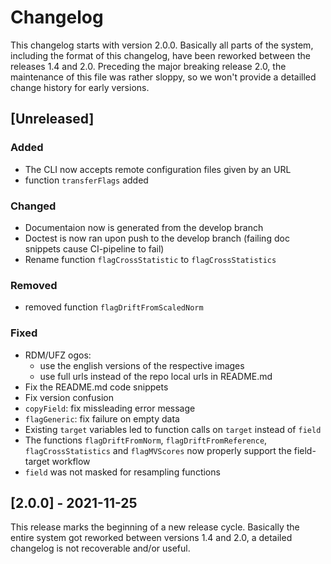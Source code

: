 # Changelog

This changelog starts with version 2.0.0. Basically all parts of the system, including the format of this changelog, have been reworked between the releases 1.4 and 2.0. Preceding the major breaking release 2.0, the maintenance of this file was rather sloppy, so we won't provide a detailled change history for early versions.


## [Unreleased]
### Added
- The CLI now accepts remote configuration files given by an URL
- function `transferFlags` added 
### Changed
- Documentaion now is generated from the develop branch
- Doctest is now ran upon push to the develop branch (failing doc snippets cause CI-pipeline to fail)
- Rename function `flagCrossStatistic` to `flagCrossStatistics`
### Removed
- removed function `flagDriftFromScaledNorm`
### Fixed
- RDM/UFZ ogos:
  - use the english versions of the respective images
  - use full urls instead of the repo local urls in README.md
- Fix the README.md code snippets
- Fix version confusion
- `copyField`: fix missleading error message
- `flagGeneric`: fix failure on empty data
- Existing `target` variables led to function calls on `target` instead of `field`
- The functions `flagDriftFromNorm`, `flagDriftFromReference`, `flagCrossStatistics` and `flagMVScores` now properly support the field-target workflow
- `field` was not masked for resampling functions

## [2.0.0] - 2021-11-25
This release marks the beginning of a new release cycle. Basically the entire system got reworked between versions 1.4 and 2.0, a detailed changelog is not recoverable and/or useful.
